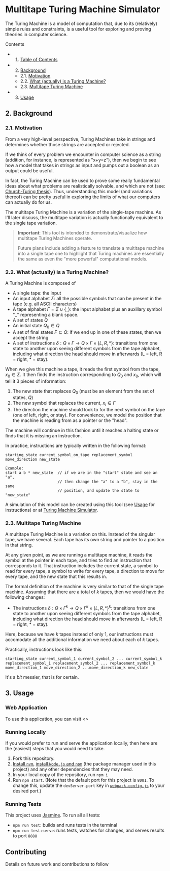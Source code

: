 # Multitape Turing Machine Simulator

The Turing Machine is a model of computation that, due to its (relatively) simple rules and constraints, is a useful tool for exploring and proving theories in computer science.

Contents
<!-- vscode-markdown-toc -->
* 1. [Table of Contents](#TableofContents)
* 2. [Background](#Background)
	* 2.1. [Motivation](#Motivation)
	* 2.2. [What (actually) is a Turing Machine?](#WhatactuallyisaTuringMachine)
	* 2.3. [Multitape Turing Machine](#MultitapeTuringMachine)
* 3. [Usage](#Usage)

<!-- vscode-markdown-toc-config
	numbering=false
	autoSave=true
	/vscode-markdown-toc-config -->
<!-- /vscode-markdown-toc -->

##  2. <a name='Background'></a>Background

###  2.1. <a name='Motivation'></a>Motivation

From a very high-level perspective, Turing Machines take in strings and determines whether those strings are accepted or rejected. 

If we think of every problem we encounter in computer science as a string (addition, for instance, is represented as "x+y=z"), then we begin to see how a model that takes in strings as input and pumps out a boolean as an output could be useful.

In fact, the Turing Machine can be used to prove some really fundamental ideas about what problems are realistically solvable, and which are not (see: [Church-Turing thesis](https://en.wikipedia.org/wiki/Church%E2%80%93Turing_thesis)). Thus, understanding this model (and variations thereof) can be pretty useful in exploring the limits of what our computers can actually do for us. 

The multitape Turing Machine is a variation of the single-tape machine. As I'll later discuss, the multitape variation is actually functionally equivalent to the single tape variation. 

> __Important__: This tool is intended to demonstrate/visualize how multitape Turing Machines operate.
> 
> Future plans include adding a feature to translate a multitape machine into a single tape one to highlight that Turing machines are essentially the same as even the "more powerful" computational models.

###  2.2. <a name='WhatactuallyisaTuringMachine'></a>What (actually) is a Turing Machine?

A Turing Machine is composed of 
- A single tape: the input
- An input alphabet $\Sigma$: all the possible symbols that can be present in the tape (e.g. all ASCII characters)
- A tape alphabet $\Gamma = \Sigma \cup \{\_\}$: the input alphabet plus an auxillary symbol "_" representing a blank space.
- A set of states $Q$
- An initial state $Q_0 \in Q$
- A set of final states $F \subseteq Q$: if we end up in one of these states, then we accept the string
- A set of instructions $\delta: Q\times\Gamma\to Q\times\Gamma\times\{L,R,*\}$: transitions from one state to another upon seeing different symbols from the tape alphabet, including what direction the head should move in afterwards (L = left, R = right, * = stay).

When we give this machine a tape, it reads the first symbol from the tape, $x_0\in\Sigma$. It then finds the instruction corresponding to $Q_0$ and $x_0$, which will tell it 3 pieces of information:
1. The new state that replaces $Q_0$ (must be an element from the set of states, $Q$)
2. The new symbol that replaces the current, $x_i\in\Gamma$
3. The direction the machine should look to for the next symbol on the tape (one of left, right, or stay). For convenience, we model the position that the machine is reading from as a pointer or the "head".

The machine will continue in this fashion until it reaches a halting state or finds that it is missing an instruction.

In practice, instructions are typically written in the following format:
``` plaintext
starting_state current_symbol_on_tape replacement_symbol move_direction new_state

Example:
start a b * new_state  // if we are in the "start" state and see an "a",
                       // then change the "a" to a "b", stay in the same
                       // position, and update the state to "new_state"
```

A simulation of this model can be created using this tool (see [Usage](#usage) for instructions) or at [Turing Machine Simulator](https://morphett.info/turing/turing.html).

###  2.3. <a name='MultitapeTuringMachine'></a>Multitape Turing Machine

A multitape Turing Machine is a variation on this. Instead of the singular tape, we have several. Each tape has its own string and pointer to a position in that string.

At any given point, as we are running a multitape machine, it reads the symbol at the pointer in each tape, and tries to find an instruction that corresponds to it. That instruction includes the current state, a symbol to read for every tape, a symbol to write for every tape, a direction to move for every tape, and the new state that this results in.

The formal definition of the machine is very similar to that of the single tape machine. Assuming that there are a total of $k$ tapes, then we would have the following changes:
- The instructions $\delta: Q\times\Gamma^k \to Q\times\Gamma^k\times\{L,R,*\}^k$: transitions from one state to another upon seeing different symbols from the tape alphabet, including what direction the head should move in afterwards (L = left, R = right, * = stay).

Here, because we have $k$ tapes instead of only 1, our instructions must accomodate all the additional information we need about each of $k$ tapes.

Practically, instructions look like this:
```
starting_state current_symbol_1 current_symbol_2 ... current_symbol_k replacement_symbol_1 replacement_symbol_2 ... replacement_symbol_k move_direction_1 move_direction_2 ...move_direction_k new_state
```
It's a _bit_ messier, that is for certain.

##  3. <a name='Usage'></a>Usage

### Web Application

To use this application, you can visit <>

### Running Locally

If you would prefer to run and serve the application locally, then here are the (easiest) steps that you would need to take.

1. Fork this repository.
2. [Install `nvm`](https://github.com/nvm-sh/nvm?tab=readme-ov-file#installing-and-updating), [install `Node.js` and `npm`](https://docs.npmjs.com/downloading-and-installing-node-js-and-npm) (the package manager used in this project) and any other dependencies that they may need.
3. In your local copy of the repository, run `npm i`
4. Run `npm start`. 
(Note that the default port for this project is `8001`. To change this, update the `devServer.port` key in [`webpack.config.js`](./webpack.config.js) to your desired port.)


### Running Tests

This project uses [Jasmine](https://jasmine.github.io/). To run all all tests:

- `npm run test`: builds and runs tests in the terminal
- `npm run test:serve`: runs tests, watches for changes, and serves results to port `8888`

## Contributing

Details on future work and contributions to follow
